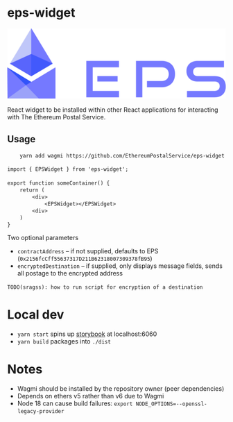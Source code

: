 # eps-widget

![Logo](src/resources/eps-logo.png)

React widget to be installed within other React applications for interacting with The Ethereum Postal Service.

## Usage

```sh
    yarn add wagmi https://github.com/EthereumPostalService/eps-widget
```

```tsx
import { EPSWidget } from 'eps-widget';

export function someContainer() {
    return (
        <div>
            <EPSWidget></EPSWidget>
        <div>
    )
}
```

Two optional parameters

- `contractAddress` – if not supplied, defaults to EPS (`0x2156fcCff55637317D211B62318007309378fB95`)
- `encryptedDestination` – if supplied, only displays message fields, sends all postage to the encrypted address

`TODO(sragss): how to run script for encryption of a destination`

# Local dev

- `yarn start` spins up [storybook](https://storybook.js.org/) at localhost:6060
- `yarn build` packages into `./dist`

# Notes

- Wagmi should be installed by the repository owner (peer dependencies)
- Depends on ethers v5 rather than v6 due to Wagmi
- Node 18 can cause build failures: `export NODE_OPTIONS=--openssl-legacy-provider`
